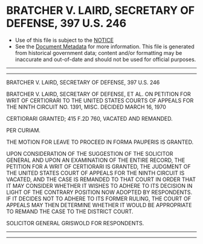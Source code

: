 ---
---

# BRATCHER V. LAIRD, SECRETARY OF DEFENSE, 397 U.S. 246

* Use of this file is subject to the [NOTICE](https://github.com/publicdocs/notice/blob/master/NOTICE)
* See the [Document Metadata](../../../) for more information.
  This file is generated from historical government data; content and/or formatting may be inaccurate and out-of-date and should not be used for official purposes.

----------
----------

BRATCHER V. LAIRD, SECRETARY OF DEFENSE, 397 U.S. 246

BRATCHER V. LAIRD, SECRETARY OF DEFENSE, ET AL. ON PETITION FOR WRIT OF CERTIORARI TO THE UNITED STATES COURTS OF APPEALS FOR THE NINTH CIRCUIT NO. 1391, MISC.  DECIDED MARCH 16, 1970

CERTIORARI GRANTED; 415 F.2D 760, VACATED AND REMANDED.

PER CURIAM.

THE MOTION FOR LEAVE TO PROCEED IN FORMA PAUPERIS IS GRANTED.

UPON CONSIDERATION OF THE SUGGESTION OF THE SOLICITOR GENERAL AND UPON AN EXAMINATION OF THE ENTIRE RECORD, THE PETITION FOR A WRIT OF CERTIORARI IS GRANTED, THE JUDGMENT OF THE UNITED STATES COURT OF APPEALS FOR THE NINTH CIRCUIT IS VACATED, AND THE CASE IS REMANDED TO THAT COURT IN ORDER THAT IT MAY CONSIDER WHETHER IT WISHES TO ADHERE TO ITS DECISION IN LIGHT OF THE CONTRARY POSITION NOW ADOPTED BY RESPONDENTS.  IF IT DECIDES NOT TO ADHERE TO ITS FORMER RULING, THE COURT OF APPEALS MAY THEN DETERMINE WHETHER IT WOULD BE APPROPRIATE TO REMAND THE CASE TO THE DISTRICT COURT.

SOLICITOR GENERAL GRISWOLD FOR RESPONDENTS.


----------
----------


